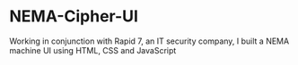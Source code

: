 # NEMA-Cipher-UI
Working in conjunction with Rapid 7, an IT security company, I built a NEMA machine UI using HTML, CSS and JavaScript
